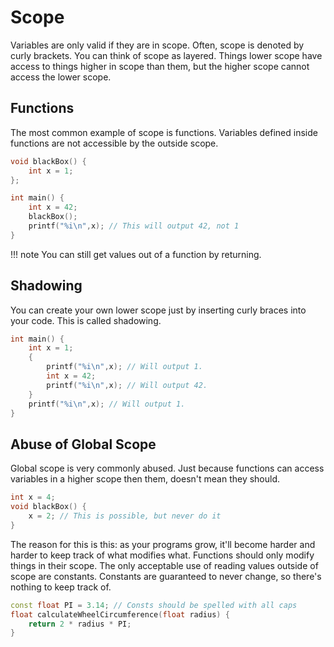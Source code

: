 # Scope

Variables are only valid if they are in scope. Often, scope is denoted by curly brackets. You can think of scope as layered. Things lower scope have access to things higher in scope than them, but the higher scope cannot access the lower scope.

## Functions

The most common example of scope is functions. Variables defined inside functions are not accessible by the outside scope.

```cpp
void blackBox() {
    int x = 1;
};

int main() {
    int x = 42;
    blackBox();
    printf("%i\n",x); // This will output 42, not 1
}
```

<!-- prettier-ignore -->
!!! note
     You can still get values out of a function by returning.

## Shadowing

You can create your own lower scope just by inserting curly braces into your code. This is called shadowing.

```cpp
int main() {
    int x = 1;
    {
        printf("%i\n",x); // Will output 1.
        int x = 42;
        printf("%i\n",x); // Will output 42.
    }
    printf("%i\n",x); // Will output 1.
}
```

## Abuse of Global Scope

Global scope is very commonly abused. Just because functions can access variables in a higher scope then them, doesn't mean they should.

```cpp
int x = 4;
void blackBox() {
    x = 2; // This is possible, but never do it
}
```

The reason for this is this: as your programs grow, it'll become harder and harder to keep track of what modifies what. Functions should only modify things in their scope. The only acceptable use of reading values outside of scope are constants. Constants are guaranteed to never change, so there's nothing to keep track of.

```cpp
const float PI = 3.14; // Consts should be spelled with all caps
float calculateWheelCircumference(float radius) {
    return 2 * radius * PI;
}
```
